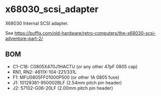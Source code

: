 # x68030_scsi_adapter

X68030 Internal SCSI adapter.

See https://buffis.com/old-hardware/retro-computers/the-x68030-scsi-adventure-part-2/

## BOM

- C1-C18: C0805X470J1HACTU (or any other 47pF 0805 cap)
- RN1, RN2: 4611X-104-221/331L
- F1: MFU0805FF01000P500 (or other 1A 0805 fuse)
- J1: 10129381-950002BLF (2.54mm pitch pin header)
- J2: 57102-G06-20LF (2.00mm pitch pin header)
  
